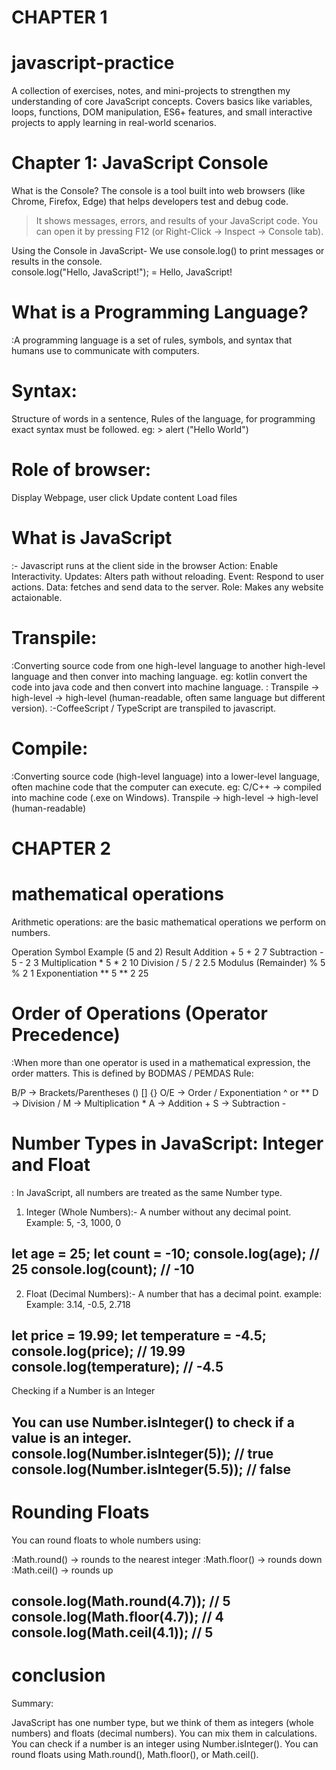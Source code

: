 #                                                                                          CHAPTER 1

# javascript-practice
A collection of exercises, notes, and mini-projects to strengthen my understanding of core JavaScript concepts. Covers basics like variables, loops, functions, DOM manipulation, ES6+ features, and small interactive projects to apply learning in real-world scenarios.

# Chapter 1: JavaScript Console

What is the Console?
The console is a tool built into web browsers (like Chrome, Firefox, Edge) that helps developers test and debug code.

>It shows messages, errors, and results of your JavaScript code.
>You can open it by pressing F12 (or Right-Click → Inspect → Console tab).

Using the Console in JavaScript-
We use console.log() to print messages or results in the console.  
console.log("Hello, JavaScript!");
= Hello, JavaScript!

# What is a Programming Language?
:A programming language is a set of rules, symbols, and syntax that humans use to communicate with computers.

# Syntax: 
Structure of words in a sentence, Rules of the language, for programming exact syntax must be followed.
eg: > alert ("Hello World")

# Role of browser:
Display Webpage,
user click
Update content
Load files

# What is JavaScript
:- Javascript runs at the client side in the browser
Action: Enable Interactivity.
Updates: Alters path without reloading.
Event: Respond to user actions.
Data: fetches and send data to the server.
Role: Makes any website actaionable.

# Transpile: 
:Converting source code from one high-level language to another high-level language and then conver into maching language.
eg: kotlin convert the code into java code and then convert into machine language. 
: Transpile → high-level → high-level (human-readable, often same language but different version).
:-CoffeeScript / TypeScript are transpiled to javascript.

# Compile: 
:Converting source code (high-level language) into a lower-level language, often machine code that the computer can execute.
eg: C/C++ → compiled into machine code (.exe on Windows).
Transpile → high-level → high-level (human-readable)
                                                                                                    
                                                                                                    
#                                                                                             CHAPTER 2   

# mathematical operations
Arithmetic operations: are the basic mathematical operations we perform on numbers.

Operation	Symbol	Example (5 and 2)	Result
Addition	+	5 + 2	7
Subtraction	-	5 - 2	3
Multiplication	*	5 * 2	10
Division	/	5 / 2	2.5
Modulus (Remainder)	%	5 % 2	1
Exponentiation	**	5 ** 2	25

# Order of Operations (Operator Precedence)
:When more than one operator is used in a mathematical expression, the order matters.
This is defined by BODMAS / PEMDAS Rule:

B/P → Brackets/Parentheses () [] {}
O/E → Order / Exponentiation ^ or **
D → Division /
M → Multiplication *
A → Addition +
S → Subtraction -

# Number Types in JavaScript: Integer and Float
: In JavaScript, all numbers are treated as the same Number type.

1. Integer (Whole Numbers):- A number without any decimal point.
Example: 5, -3, 1000, 0

let age = 25;
let count = -10;
console.log(age);   // 25
console.log(count); // -10
----------------------------

2. Float (Decimal Numbers):- A number that has a decimal point.
example: Example: 3.14, -0.5, 2.718

let price = 19.99;
let temperature = -4.5;
console.log(price);        // 19.99
console.log(temperature);  // -4.5
------------------------------

Checking if a Number is an Integer

You can use Number.isInteger() to check if a value is an integer.
console.log(Number.isInteger(5));    // true
console.log(Number.isInteger(5.5));  // false
--------------------------------

# Rounding Floats

You can round floats to whole numbers using:

:Math.round() → rounds to the nearest integer
:Math.floor() → rounds down
:Math.ceil() → rounds up

console.log(Math.round(4.7)); // 5
console.log(Math.floor(4.7)); // 4
console.log(Math.ceil(4.1));  // 5
---------------------------------
# conclusion 

Summary:

JavaScript has one number type, but we think of them as integers (whole numbers) and floats (decimal numbers).
You can mix them in calculations.
You can check if a number is an integer using Number.isInteger().
You can round floats using Math.round(), Math.floor(), or Math.ceil().
                                                                                                    
                                                                                                    


